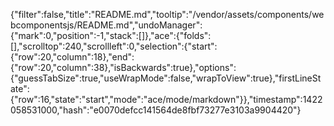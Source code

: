 {"filter":false,"title":"README.md","tooltip":"/vendor/assets/components/webcomponentsjs/README.md","undoManager":{"mark":0,"position":-1,"stack":[]},"ace":{"folds":[],"scrolltop":240,"scrollleft":0,"selection":{"start":{"row":20,"column":18},"end":{"row":20,"column":38},"isBackwards":true},"options":{"guessTabSize":true,"useWrapMode":false,"wrapToView":true},"firstLineState":{"row":16,"state":"start","mode":"ace/mode/markdown"}},"timestamp":1422058531000,"hash":"e0070defcc141564de8fbf73277e3103a9904420"}